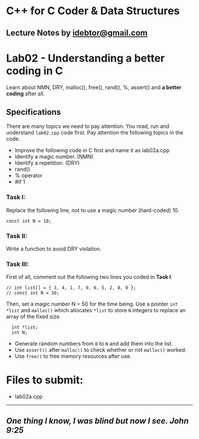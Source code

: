 # C++ for C Coder & Data Structures
Lecture Notes by idebtor@gmail.com
-------------------
# Lab02 - Understanding a better coding in C
  Learn about NMN, DRY, malloc(), free(), rand(), %, assert() and __a better coding__ after all.

## Specifications
There are many topics we need to pay attention. You read, run and understand `lab02.cpp` code first. Pay attention the following topics in the code.
  - Improve the following code in C first and name it as lab02a.cpp
  - Identify a magic number. (NMN)
  - Identify a repetition. (DRY)
  - rand()
  - % operator
  - #if 1

### Task I:
Replace the following line, not to use a magic number (hard-coded) 10.
```
const int N = 10;
```
### Task II:
Write a function to avoid DRY violation.

### Task III:
First of all, comment out the following two lines you coded in __Task I__.
```
// int list[] = { 3, 4, 1, 7, 9, 6, 5, 2, 8, 0 };
// const int N = 10;
```
Then, set a magic number N = 50 for the time being. Use a pointer `int *list` and `malloc()` which allocates `*list` to store `N` integers to replace an array of the fixed size.   
```
  int *list;
  int N;
```
- Generate random numbers from `0` to `N` and add them into the list.
- Use `assert()` after `malloc()` to check whether or not `malloc()` worked.
- Use `free()` to free memory resources after use.

# Files to submit:
  - lab02a.cpp
----------------------------
_One thing I know, I was blind but now I see. John 9:25_
----------------------------
